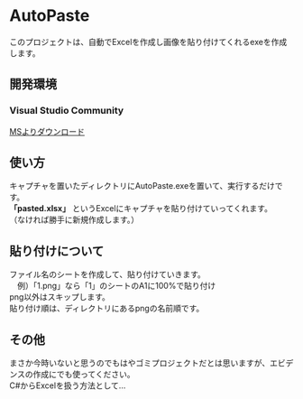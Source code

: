 # AutoPaste

このプロジェクトは、自動でExcelを作成し画像を貼り付けてくれるexeを作成します。

## 開発環境
### Visual Studio Community

[MSよりダウンロード](https://go.microsoft.com/fwlink/?LinkId=691978&clcid=0x411)

## 使い方

キャプチャを置いたディレクトリにAutoPaste.exeを置いて、実行するだけです。  
**「pasted.xlsx」** というExcelにキャプチャを貼り付けていってくれます。  
（なければ勝手に新規作成します。）

## 貼り付けについて

ファイル名のシートを作成して、貼り付けていきます。  
　例）「1.png」なら「1」のシートのA1に100%で貼り付け  
png以外はスキップします。  
貼り付け順は、ディレクトリにあるpngの名前順です。

## その他
まさか今時いないと思うのでもはやゴミプロジェクトだとは思いますが、エビデンスの作成にでも使ってください。  
C#からExcelを扱う方法として…
